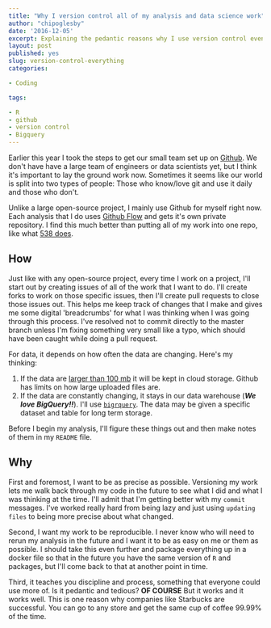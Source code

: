 ```yaml
---
title: "Why I version control all of my analysis and data science work"
author: "chipoglesby"
date: '2016-12-05'
excerpt: Explaining the pedantic reasons why I use version control even when I work alone.
layout: post
published: yes
slug: version-control-everything
categories:

- Coding

tags:

- R
- github
- version control
- Bigquery
---
```


Earlier this year I took the steps to get our small team set up on
[Github](https://github.com/grouppublishing). We don't have have a large team
of engineers or data scientists yet, but I think it's important to lay the
ground work now. Sometimes it seems like our world is split into two types of
people: Those who know/love git and use it daily and those who don't.

Unlike a large open-source project, I mainly use Github for myself right now.
Each analysis that I do uses
[Github Flow](https://guides.github.com/introduction/flow/) and gets it's own
private repository. I find this much better than putting all of my work into one
repo, like what [538 does](https://github.com/fivethirtyeight/data).

## How

Just like with any open-source project, every time I work on a project, I'll
start out by creating issues of all of the work that I want to do. I'll create
forks to work on those specific issues, then I'll create pull requests to close
those issues out. This helps me keep track of changes that I make and gives me
some digital 'breadcrumbs' for what I was thinking when I was going through this
process. I've resolved not to commit directly to the master branch unless I'm
fixing something very small like a typo, which should have been caught while
doing a pull request.

For data, it depends on how often the data are changing. Here's my thinking:

1. If the data are
[larger than 100 mb](https://help.github.com/articles/working-with-large-files/)
it will be kept in cloud storage. Github has limits on how large uploaded files
are.
2. If the data are constantly changing, it stays in our data warehouse
(***We love BigQuery!!***). I'll use
[`bigrquery`](https://github.com/rstats-db/bigrquery). The data may be given a
specific dataset and table for long term storage.

Before I begin my analysis, I'll figure these things out and then make notes of
them in my `README` file.

## Why

First and foremost, I want to be as precise as possible. Versioning my work lets
me walk back through my code in the future to see what I did and what I was
thinking at the time. I'll admit that I'm getting better with my `commit`
messages. I've worked really hard from being lazy and just using
`updating files` to being more precise about what changed.

Second, I want my work to be reproducible. I never know who will
need to rerun my analysis in the future and I want it to be as easy on me or
them as possible. I should take this even further and package everything up
in a docker file so that in the future you have the same version of `R` and
packages, but I'll come back to that at another point in time.

Third, it teaches you discipline and process, something that everyone could use
more of. Is it pedantic and tedious? **OF COURSE** But it works and it works
well. This is one reason why companies like Starbucks are successful. You can
go to any store and get the same cup of coffee 99.99% of the time.
